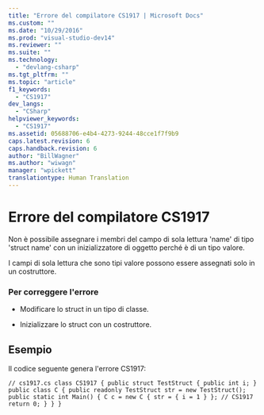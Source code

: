 ```yaml
---
title: "Errore del compilatore CS1917 | Microsoft Docs"
ms.custom: ""
ms.date: "10/29/2016"
ms.prod: "visual-studio-dev14"
ms.reviewer: ""
ms.suite: ""
ms.technology: 
  - "devlang-csharp"
ms.tgt_pltfrm: ""
ms.topic: "article"
f1_keywords: 
  - "CS1917"
dev_langs: 
  - "CSharp"
helpviewer_keywords: 
  - "CS1917"
ms.assetid: 05688706-e4b4-4273-9244-48cce1f7f9b9
caps.latest.revision: 6
caps.handback.revision: 6
author: "BillWagner"
ms.author: "wiwagn"
manager: "wpickett"
translationtype: Human Translation
---
```

# Errore del compilatore CS1917
Non è possibile assegnare i membri del campo di sola lettura 'name' di tipo 'struct name' con un inizializzatore di oggetto perché è di un tipo valore.  
  
 I campi di sola lettura che sono tipi valore possono essere assegnati solo in un costruttore.  
  
### Per correggere l'errore  
  
-   Modificare lo struct in un tipo di classe.  
  
-   Inizializzare lo struct con un costruttore.  
  
## Esempio  
 Il codice seguente genera l'errore CS1917:  
  
```  
// cs1917.cs class CS1917 { public struct TestStruct { public int i; } public class C { public readonly TestStruct str = new TestStruct(); public static int Main() { C c = new C { str = { i = 1 } }; // CS1917 return 0; } } }  
```